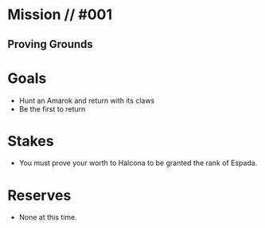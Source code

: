 # Mission // #001
## Proving Grounds
# Goals
- Hunt an Amarok and return with its claws
- Be the first to return

# Stakes
- You must prove your worth to Halcona to be granted the rank of Espada.

# Reserves
- None at this time.